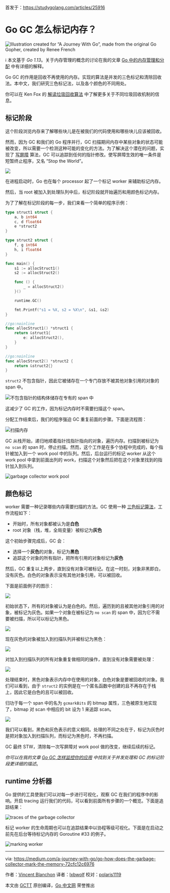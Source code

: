 首发于：https://studygolang.com/articles/25916

# Go GC 怎么标记内存？

![Illustration created for “A Journey With Go”, made from the original Go Gopher, created by Renee French](https://raw.githubusercontent.com/studygolang/gctt-images2/master/20191103-Go-How-Does-the-Garbage-Collector-Mark-the-Memory/00.png)

ℹ️ 本文基于 *Go 1.13*。关于内存管理的概念的讨论在我的文章 [Go 中的内存管理和分配](https://medium.com/a-journey-with-go/go-memory-management-and-allocation-a7396d430f44) 中有详细的解释。

Go GC 的作用是回收不再使用的内存。实现的算法是并发的三色标记和清除回收法。本中文，我们研究三色标记法，以及各个颜色的不同用处。

你可以在 Ken Fox 的 [解读垃圾回收算法](https://spin.atomicobject.com/2014/09/03/visualizing-garbage-collection-algorithms/) 中了解更多关于不同垃圾回收机制的信息。

## 标记阶段

这个阶段浏览内存来了解哪些块儿是在被我们的代码使用和哪些块儿应该被回收。

然而，因为 GC 和我们的 Go 程序并行，GC 扫描期间内存中某些对象的状态可能被改变，所以需要一个检测这种可能的变化的方法。为了解决这个潜在的问题，实现了 [写屏障](https://en.wikipedia.org/wiki/Write_barrier) 算法，GC 可以追踪到任何的指针修改。使写屏障生效的唯一条件是短暂终止程序，又名 “Stop the World”。

![](https://raw.githubusercontent.com/studygolang/gctt-images2/master/20191103-Go-How-Does-the-Garbage-Collector-Mark-the-Memory/01.png)

在进程启动时，Go 也在每个 processor 起了一个标记 worker 来辅助标记内存。

然后，当 root 被加入到处理队列中后，标记阶段就开始遍历和用颜色标记内存。

为了了解在标记阶段的每一步，我们来看一个简单的程序示例：

```go
type struct1 struct {
	a, b int64
	c, d float64
	e *struct2
}

type struct2 struct {
	f, g int64
	h, i float64
}

func main() {
	s1 := allocStruct1()
	s2 := allocStruct2()

	func () {
		_ = allocStruct2()
	}()

	runtime.GC()

	fmt.Printf("s1 = %X, s2 = %X\n", &s1, &s2)
}

//go:noinline
func allocStruct1() *struct1 {
	return &struct1{
		e: allocStruct2(),
	}
}

//go:noinline
func allocStruct2() *struct2 {
	return &struct2{}
}
```

`struct2` 不包含指针，因此它被储存在一个专门存放不被其他对象引用的对象的 span 中。

![不包含指针的结构体储存在专有的 span 中](https://raw.githubusercontent.com/studygolang/gctt-images2/master/20191103-Go-How-Does-the-Garbage-Collector-Mark-the-Memory/02.png)

这减少了 GC 的工作，因为标记内存时不需要扫描这个 span。

分配工作结束后，我们的程序强迫 GC 重复前面的步骤。下面是流程图：

![扫描内存](https://raw.githubusercontent.com/studygolang/gctt-images2/master/20191103-Go-How-Does-the-Garbage-Collector-Mark-the-Memory/03.png)

GC 从栈开始，递归地顺着指针找指针指向的对象，遍历内存。扫描到被标记为 `no scan` 的 span 时，停止扫描。然而，这个工作是在多个协程中完成的，每个指针被加入到一个 work pool 中的队列。然后，后台运行的标记 worker 从这个 work pool 中拿到前面出列的 work，扫描这个对象然后把在这个对象里找到的指针加入到队列。

![garbage collector work pool](https://raw.githubusercontent.com/studygolang/gctt-images2/master/20191103-Go-How-Does-the-Garbage-Collector-Mark-the-Memory/04.png)

## 颜色标记

worker 需要一种记录哪些内存需要扫描的方法。GC 使用一种 [三色标记算法](https://en.wikipedia.org/wiki/Tracing_garbage_collection#Tri-color_marking)，工作流程如下：

- 开始时，所有对象都被认为是**白色**
- root 对象（栈，堆，全局变量）被标记为**灰色**

这个初始步骤完成后，GC 会：

- 选择一个**灰色**的对象，标记为**黑色**
- 追踪这个对象的所有指针，把所有引用的对象标记为**灰色**

然后，GC 重复以上两步，直到没有对象可被标记。在这一时刻，对象非黑即白，没有灰色。白色的对象表示没有其他对象引用，可以被回收。

下面是前面例子的图示：

![](https://raw.githubusercontent.com/studygolang/gctt-images2/master/20191103-Go-How-Does-the-Garbage-Collector-Mark-the-Memory/05.png)

初始状态下，所有的对象被认为是白色的。然后，遍历到的且被其他对象引用的对象，被标记为灰色。如果一个对象在被标记为 `no scan` 的 span 中，因为它不需要被扫描，所以可以标记为黑色。

![](https://raw.githubusercontent.com/studygolang/gctt-images2/master/20191103-Go-How-Does-the-Garbage-Collector-Mark-the-Memory/06.png)

现在灰色的对象被加入到扫描队列并被标记为黑色：

![](https://raw.githubusercontent.com/studygolang/gctt-images2/master/20191103-Go-How-Does-the-Garbage-Collector-Mark-the-Memory/07.png)

对加入到扫描队列的所有对象重复做相同的操作，直到没有对象需要被处理：

![](https://raw.githubusercontent.com/studygolang/gctt-images2/master/20191103-Go-How-Does-the-Garbage-Collector-Mark-the-Memory/08.png)

处理结束时，黑色对象表示内存中在使用的对象，白色对象是要被回收的对象。我们可以看到，由于 `struct2` 的实例是在一个匿名函数中创建的且不再存在于栈上，因此它是白色的且可以被回收。

归功于每一个 span 中的名为 `gcmarkBits` 的 bitmap 属性，三色被原生地实现了，bitmap 对 scan 中相应的 bit 设为 1 来追踪 scan。

![](https://raw.githubusercontent.com/studygolang/gctt-images2/master/20191103-Go-How-Does-the-Garbage-Collector-Mark-the-Memory/09.png)

我们可以看到，黑色和灰色表示的意义相同。处理的不同之处在于，标记为灰色时是把对象加入到扫描队列，而标记为黑色时，不再扫描。

GC 最终 STW，清除每一次写屏障对 work pool 做的改变，继续后续的标记。

*你可以在我的文章 [Go GC 怎样监控你的应用](https://medium.com/a-journey-with-go/go-how-does-the-garbage-collector-watch-your-application-dbef99be2c35) 中找到关于并发处理和 GC 的标记阶段更详细的描述*。

## runtime 分析器

Go 提供的工具使我们可以对每一步进行可视化，观察 GC 在我们的程序中的影响。开启 tracing 运行我们的代码，可以看到前面所有步骤的一个概览。下面是追踪结果：

![traces of the garbage collector](https://raw.githubusercontent.com/studygolang/gctt-images2/master/20191103-Go-How-Does-the-Garbage-Collector-Mark-the-Memory/10.png)

标记 worker 的生命周期也可以在追踪结果中以协程等级可视化。下面是在启动之前先在后台等待标记内存的 Goroutine #33 的例子。

![marking worker](https://raw.githubusercontent.com/studygolang/gctt-images2/master/20191103-Go-How-Does-the-Garbage-Collector-Mark-the-Memory/11.png)

---

via: https://medium.com/a-journey-with-go/go-how-does-the-garbage-collector-mark-the-memory-72cfc12c6976

作者：[Vincent Blanchon](https://medium.com/@blanchon.vincent)
译者：[lxbwolf](https://github.com/lxbwolf)
校对：[polaris1119](https://github.com/polaris1119)

本文由 [GCTT](https://github.com/studygolang/GCTT) 原创编译，[Go 中文网](https://studygolang.com/) 荣誉推出
